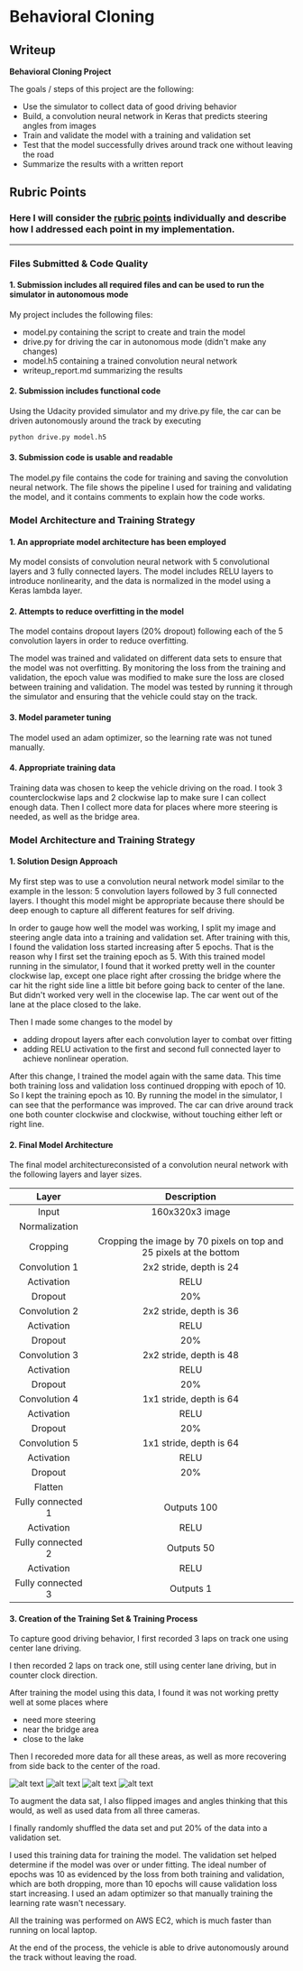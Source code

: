 # **Behavioral Cloning** 

## Writeup



**Behavioral Cloning Project**

The goals / steps of this project are the following:
* Use the simulator to collect data of good driving behavior
* Build, a convolution neural network in Keras that predicts steering angles from images
* Train and validate the model with a training and validation set
* Test that the model successfully drives around track one without leaving the road
* Summarize the results with a written report

[//]: # (Image References)

[image1]: ./examples/need_more_steering.jpg "need_more_steering"
[image2]: ./examples/bridge_area.jpg "bridge_area"
[image3]: ./examples/close_to_lake.jpg "close_to_lake"
[image4]: ./examples/recover_from_side.jpg "recover_from_side"


## Rubric Points
### Here I will consider the [rubric points](https://review.udacity.com/#!/rubrics/432/view) individually and describe how I addressed each point in my implementation.  

---
### Files Submitted & Code Quality

#### 1. Submission includes all required files and can be used to run the simulator in autonomous mode

My project includes the following files:
* model.py containing the script to create and train the model
* drive.py for driving the car in autonomous mode (didn't make any changes)
* model.h5 containing a trained convolution neural network 
* writeup_report.md summarizing the results

#### 2. Submission includes functional code
Using the Udacity provided simulator and my drive.py file, the car can be driven autonomously around the track by executing 
```sh
python drive.py model.h5
```

#### 3. Submission code is usable and readable

The model.py file contains the code for training and saving the convolution neural network. The file shows the pipeline I used for training and validating the model, and it contains comments to explain how the code works.

### Model Architecture and Training Strategy

#### 1. An appropriate model architecture has been employed

My model consists of convolution neural network with 5 convolutional layers and 3 fully connected layers. The model includes RELU layers to introduce nonlinearity, and the data is normalized in the model using a Keras lambda layer. 

#### 2. Attempts to reduce overfitting in the model

The model contains dropout layers (20% dropout) following each of the 5 convolution layers in order to reduce overfitting.

The model was trained and validated on different data sets to ensure that the model was not overfitting. By monitoring the loss from the training and validation, the epoch value was modified to make sure the loss are closed between training and validation. The model was tested by running it through the simulator and ensuring that the vehicle could stay on the track.

#### 3. Model parameter tuning

The model used an adam optimizer, so the learning rate was not tuned manually.

#### 4. Appropriate training data

Training data was chosen to keep the vehicle driving on the road. I took 3 counterclockwise laps and 2 clockwise lap to make sure I can collect enough data. Then I collect more data for places where more steering is needed, as well as the bridge area.

### Model Architecture and Training Strategy

#### 1. Solution Design Approach

My first step was to use a convolution neural network model similar to the example in the lesson: 5 convolution layers followed by 3 full connected layers. I thought this model might be appropriate because there should be deep enough to capture all different features for self driving. 

In order to gauge how well the model was working, I split my image and steering angle data into a training and validation set. After training with this, I found the validation loss started increasing after 5 epochs. That is the reason why I first set the training epoch as 5. With this trained model running in the simulator, I found that it worked pretty well in the counter clockwise lap, except one place right after crossing the bridge where the car hit the right side line a little bit before going back to center of the lane. But didn't worked very well in the clocewise lap. The car went out of the lane at the place closed to the lake. 

Then I made some changes to the model by
* adding dropout layers after each convolution layer to combat over fitting
* adding RELU activation to the first and second full connected layer to achieve nonlinear operation.

After this change, I trained the model again with the same data. This time both training loss and validation loss continued dropping with epoch of 10. So I kept the training epoch as 10. By running the model in the simulator, I can see that the performance was improved. The car can drive around track one both counter clockwise and clockwise, without touching either left or right line. 

#### 2. Final Model Architecture

The final model architectureconsisted of a convolution neural network with the following layers and layer sizes.

| Layer         		|     Description	        					| 
|:---------------------:|:---------------------------------------------:| 
| Input         		| 160x320x3 image   					| 
| Normalization		    |   					| 
| Cropping		        | Cropping the image by 70 pixels on top and 25 pixels at the bottom 					| 
| Convolution 1     	| 2x2 stride, depth is 24 |
| Activation			|RELU												|
| Dropout			    |20%												|
| Convolution 2     	|  2x2 stride, depth is 36  	|
| Activation			|RELU												|
| Dropout			    |20%												|
| Convolution 3     	|  2x2 stride, depth is 48  	|
| Activation			|RELU												|
| Dropout			    |20%												|
| Convolution 4     	|  1x1 stride, depth is 64  	|
| Activation			|RELU												|
| Dropout			    |20%												|
| Convolution 5     	|  1x1 stride, depth is 64  	|
| Activation			|RELU												|
| Dropout			    |20%												|
| Flatten   	      	|  					|
| Fully connected 1		| Outputs 100  									|
| Activation			|RELU												|
| Fully connected 2		| Outputs 50  									|
| Activation			|RELU												|
| Fully connected 3		| Outputs 1 									|

#### 3. Creation of the Training Set & Training Process

To capture good driving behavior, I first recorded 3 laps on track one using center lane driving. 

I then recorded 2 laps on track one, still using center lane driving, but in counter clock direction.

After training the model using this data, I found it was not working pretty well at some places where
* need more steering
* near the bridge area
* close to the lake

Then I recoreded more data for all these areas, as well as more recovering from side back to the center of the road.

![alt text][image1]
![alt text][image2]
![alt text][image3]
![alt text][image4]

To augment the data sat, I also flipped images and angles thinking that this would, as well as used data from all three cameras. 

I finally randomly shuffled the data set and put 20% of the data into a validation set. 

I used this training data for training the model. The validation set helped determine if the model was over or under fitting. The ideal number of epochs was 10 as evidenced by the loss from both training and validation, which are both dropping, more than 10 epochs will cause validation loss start increasing. I used an adam optimizer so that manually training the learning rate wasn't necessary.

All the training was performed on AWS EC2, which is much faster than running on local laptop.

At the end of the process, the vehicle is able to drive autonomously around the track without leaving the road.

